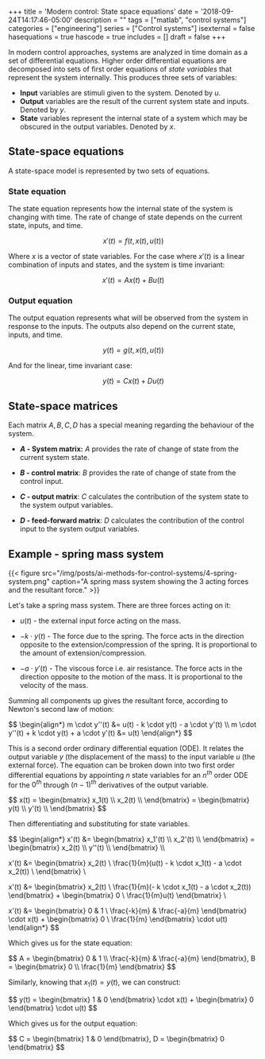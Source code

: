 +++
title = 'Modern control: State space equations'
date = '2018-09-24T14:17:46-05:00'
description = ""
tags = ["matlab", "control systems"]
categories = ["engineering"]
series = ["Control systems"]
isexternal = false
hasequations = true
hascode = true
includes = []
draft = false
+++

In modern control approaches, systems are analyzed in time domain as a set of differential equations.  Higher order differential equations are decomposed into sets of first order equations of *state variables* that represent the system internally. This produces three sets of variables:

* **Input** variables are stimuli given to the system. Denoted by $u$.
* **Output** variables are the result of the current system state and inputs. Denoted by $y$.
* **State** variables represent the internal state of a system which may be obscured in the output variables. Denoted by $x$.

## State-space equations

A state-space model is represented by two sets of equations.

### State equation

The state equation represents how the internal state of the system is changing with time. The rate of change of state depends on the current state, inputs, and time.

$$
x'(t) = f(t, x(t), u(t))
$$

Where $x$ is a vector of state variables. For the case where $x'(t)$ is a linear combination of inputs and states, and the system is time invariant:

$$
x'(t) = Ax(t) + Bu(t)
$$

### Output equation

The output equation represents what will be observed from the system in response to the inputs. The outputs also depend on the current state, inputs, and time.

$$
y(t) = g(t, x(t), u(t))
$$

And for the linear, time invariant case:

$$
y(t) = Cx(t) + Du(t)
$$

## State-space matrices

Each matrix $A, B, C, D$ has a special meaning regarding the behaviour of the system.

* **$A$ - System matrix:** $A$ provides the rate of change of state from the current system state.

* **$B$ - control matrix**: $B$ provides the rate of change of state from the control input.

* **$C$ - output matrix**: $C$ calculates the contribution of the system state to the system output variables.

* **$D$ - feed-forward matrix**: $D$ calculates the contribution of the control input to the system output variables.

## Example - spring mass system

{{< figure src="/img/posts/ai-methods-for-control-systems/4-spring-system.png" caption="A spring mass system showing the 3 acting forces and the resultant force." >}}

Let's take a spring mass system. There are three forces acting on it:

* $u(t)$ - the external input force acting on the mass.

* $-k \cdot y(t)$ - The force due to the spring. The force acts in the direction opposite to the extension/compression of the spring. It is proportional to the amount of extension/compression.

* $-a \cdot y'(t)$ - The viscous force i.e. air resistance. The force acts in the direction opposite to the motion of the mass. It is proportional to the velocity of the mass.

Summing all components up gives the resultant force, according to Newton's second law of motion:

<div>$$
\begin{align*}
m \cdot y''(t) &= u(t) - k \cdot y(t) - a \cdot y'(t) \\
m \cdot y''(t) + k \cdot y(t) + a \cdot y'(t) &= u(t)
\end{align*}
$$</div>

This is a second order ordinary differential equation (ODE). It relates the output variable $y$ (the displacement of the mass) to the input variable $u$ (the external force). The equation can be broken down into two first order differential equations by appointing $n$ state variables for an $n^{th}$ order ODE for the $0^{th}$ through $(n-1)^{th}$ derivatives of the output variable.

<div>$$
x(t) = 
\begin{bmatrix}
    x_1(t) \\
    x_2(t) \\
\end{bmatrix}
    =
\begin{bmatrix}
    y(t)    \\
    y'(t)   \\
\end{bmatrix}
$$</div>

Then differentiating and substituting for state variables.

<div>$$
\begin{align*}
x'(t) &=
\begin{bmatrix}
    x_1'(t) \\
    x_2'(t) \\
\end{bmatrix}
    =
\begin{bmatrix}
    x_2(t)    \\
    y''(t)   \\
\end{bmatrix}   \\

x'(t) &=
\begin{bmatrix}
    x_2(t) \\
    \frac{1}{m}(u(t) - k \cdot x_1(t) - a \cdot x_2(t)) \\
\end{bmatrix}   \\

x'(t) &=
\begin{bmatrix}
    x_2(t)  \\
    \frac{1}{m}(- k \cdot x_1(t) - a \cdot x_2(t))
\end{bmatrix}
    +
\begin{bmatrix}
    0  \\
    \frac{1}{m}u(t)
\end{bmatrix}   \\

x'(t) &=
\begin{bmatrix}
    0                   &   1       \\
    \frac{-k}{m} &   \frac{-a}{m}
\end{bmatrix}
\cdot x(t)
    +
\begin{bmatrix}
    0  \\
    \frac{1}{m}
\end{bmatrix}
    \cdot u(t)
\end{align*}
$$</div>

Which gives us for the state equation:

<div>$$
A = 
\begin{bmatrix}
    0                   &   1       \\
    \frac{-k}{m} &   \frac{-a}{m}
\end{bmatrix},
B = 
\begin{bmatrix}
    0  \\
    \frac{1}{m}
\end{bmatrix}
$$</div>

Similarly, knowing that $x_1(t) = y(t)$, we can construct:

<div>$$
y(t) =
\begin{bmatrix}
    1                   &   0
\end{bmatrix}
\cdot x(t)
    +
\begin{bmatrix}
    0
\end{bmatrix}
\cdot u(t)
$$</div>

Which gives us for the output equation:

<div>$$
C =
\begin{bmatrix}
    1                   &   0
\end{bmatrix},
D = 
\begin{bmatrix}
    0
\end{bmatrix}
$$</div>
